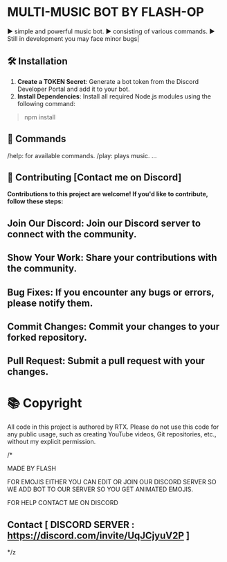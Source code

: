 #  MULTI-MUSIC BOT BY FLASH-OP 
▶️ simple and powerful music bot.
▶️ consisting of various commands.
▶️ Still in development you may face minor bugs|


## 🛠️ Installation

1. **Create a TOKEN Secret**: Generate a bot token from the Discord Developer Portal and add it to your bot.
2. **Install Dependencies**: Install all required Node.js modules using the following command:
> npm install

## 📜 Commands
/help: for available commands.
/play: plays music.
...

## 🤝 Contributing [Contact me on Discord]

**Contributions to this project are welcome! If you'd like to contribute, follow these steps:**

## Join Our Discord: Join our Discord server to connect with the community.
## Show Your Work: Share your contributions with the community.
## Bug Fixes: If you encounter any bugs or errors, please notify them.
## Commit Changes: Commit your changes to your forked repository.
## Pull Request: Submit a pull request with your changes.

# 📚 Copyright 

All code in this project is authored by RTX. Please do not use this code for any public usage, such as creating YouTube videos, Git repositories, etc., without my explicit permission.

/*

   MADE BY FLASH       

   FOR EMOJIS EITHER YOU CAN EDIT OR JOIN OUR DISCORD SERVER 
   SO WE ADD BOT TO OUR SERVER SO YOU GET ANIMATED EMOJIS.

   FOR HELP CONTACT ME ON DISCORD
   ## Contact    [ DISCORD SERVER :  https://discord.com/invite/UqJCjyuV2P ]
*/z
